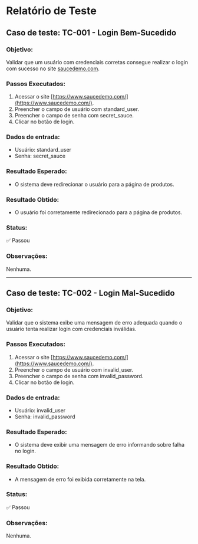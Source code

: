 # Relatório de Teste

## Caso de teste: TC-001 - Login Bem-Sucedido

### Objetivo:
Validar que um usuário com credenciais corretas consegue realizar o login com sucesso no site [saucedemo.com](https://www.saucedemo.com/).

### Passos Executados:
1. Acessar o site [https://www.saucedemo.com/](https://www.saucedemo.com/).
2. Preencher o campo de usuário com standard_user.
3. Preencher o campo de senha com secret_sauce.
4. Clicar no botão de login.

### Dados de entrada:
- Usuário: standard_user
- Senha: secret_sauce

### Resultado Esperado:
- O sistema deve redirecionar o usuário para a página de produtos.

### Resultado Obtido:
- O usuário foi corretamente redirecionado para a página de produtos.

### Status:
✅ Passou

### Observações:
Nenhuma.

---

## Caso de teste: TC-002 - Login Mal-Sucedido

### Objetivo:
Validar que o sistema exibe uma mensagem de erro adequada quando o usuário tenta realizar login com credenciais inválidas.

### Passos Executados:
1. Acessar o site [https://www.saucedemo.com/](https://www.saucedemo.com/).
2. Preencher o campo de usuário com invalid_user.
3. Preencher o campo de senha com invalid_password.
4. Clicar no botão de login.

### Dados de entrada:
- Usuário: invalid_user
- Senha: invalid_password

### Resultado Esperado:
- O sistema deve exibir uma mensagem de erro informando sobre falha no login.

### Resultado Obtido:
- A mensagem de erro foi exibida corretamente na tela.

### Status:
✅ Passou

### Observações:
Nenhuma.

